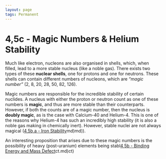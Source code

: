 ```yaml
---
layout: page
tags: Permanent 
---
```


# 4,5c - Magic Numbers & Helium Stability

Much like electron, nucleons are also organised in shells, which, when filled, lead to a more stable nucleus (like a noble gas). There exists two types of these **nuclear shells**, one for protons and one for neutrons. These shells can contain different numbers of nucleons, which are *“magic number”* (2, 8, 20, 28, 50, 82, 126).

Magic numbers are responsible for the incredible stability of certain nuclides. A nucleus with either the proton or neutron count as one of these numbers is **magic**, and thus are more stable than their counterparts. However, if both the counts are of a magic number, then the nucleus is **doubly magic**, as is the case with Calcium-40 and Helium-4. This is one of the reasons why Helium-4 has such an incredibly high stability (it is also a noble gas making in chemically inert). However, stable nuclei are not always magical ([4,5b,a - Iron Stability](4,5b,a%20-%20Iron%20Stability.md)md)md)).

An interesting proposition that arises due to these magic numbers is the possibility of heavy (post-uranium) elements being stabl[4,5b - Binding Energy and Mass Defect](4,5b%20-%20Binding%20Energy%20and%20Mass%20Defect.md)ct.md)ct)